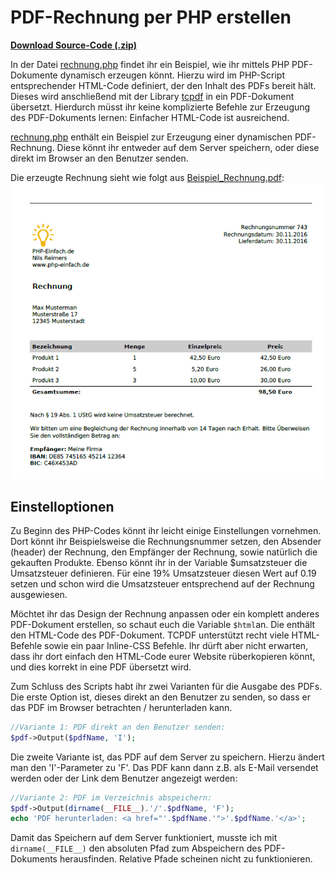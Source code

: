 # PDF-Rechnung per PHP erstellen

[**Download Source-Code (.zip)**](https://github.com/PHP-Einfach/pdf-rechnung/archive/master.zip)

In der Datei [rechnung.php](rechnung.php) findet ihr ein Beispiel, wie ihr mittels PHP PDF-Dokumente dynamisch erzeugen könnt. Hierzu wird im PHP-Script entsprechender HTML-Code definiert, der den Inhalt des PDFs bereit hält. Dieses wird anschließend mit der Library [tcpdf](https://tcpdf.org) in ein PDF-Dokument übersetzt. Hierdurch müsst ihr keine komplizierte Befehle zur Erzeugung des PDF-Dokuments lernen: Einfacher HTML-Code ist ausreichend.

[rechnung.php](rechnung.php) enthält ein Beispiel zur Erzeugung einer dynamischen PDF-Rechnung. Diese könnt ihr entweder auf dem Server speichern, oder diese direkt im Browser an den Benutzer senden. 

Die erzeugte Rechnung sieht wie folgt aus [Beispiel_Rechnung.pdf](Beispiel_Rechnung.pdf):
![Beispiel_Rechnung.pdf](Beispiel_Rechnung.png "Beispiel_Rechnung.pdf")

## Einstelloptionen
Zu Beginn des PHP-Codes könnt ihr leicht einige Einstellungen vornehmen. Dort könnt ihr Beispielsweise die Rechnungsnummer setzen, den Absender (header) der Rechnung, den Empfänger der Rechnung, sowie natürlich die gekauften Produkte. Ebenso könnt ihr in der Variable $umsatzsteuer die Umsatzsteuer definieren. Für eine 19% Umsatzsteuer diesen Wert auf 0.19 setzen und schon wird die Umsatzsteuer entsprechend auf der Rechnung ausgewiesen. 

Möchtet ihr das Design der Rechnung anpassen oder ein komplett anderes PDF-Dokument erstellen, so schaut euch die Variable `$html`an. Die enthält den HTML-Code des PDF-Dokument. TCPDF unterstützt recht viele HTML-Befehle sowie ein paar Inline-CSS Befehle. Ihr dürft aber nicht erwarten, dass ihr dort einfach den HTML-Code eurer Website rüberkopieren könnt, und dies korrekt in eine PDF übersetzt wird.

Zum Schluss des Scripts habt ihr zwei Varianten für die Ausgabe des PDFs. Die erste Option ist, dieses direkt an den Benutzer zu senden, so dass er das PDF im Browser betrachten / herunterladen kann.
```php
//Variante 1: PDF direkt an den Benutzer senden:
$pdf->Output($pdfName, 'I');
```

Die zweite Variante ist, das PDF auf dem Server zu speichern. Hierzu ändert man den 'I'-Parameter zu 'F'. Das PDF kann dann z.B. als E-Mail versendet werden oder der Link dem Benutzer angezeigt werden:
```php
//Variante 2: PDF im Verzeichnis abspeichern:
$pdf->Output(dirname(__FILE__).'/'.$pdfName, 'F');
echo 'PDF herunterladen: <a href="'.$pdfName.'">'.$pdfName.'</a>';
```
Damit das Speichern auf dem Server funktioniert, musste ich mit `dirname(__FILE__)` den absoluten Pfad zum Abspeichern des PDF-Dokuments herausfinden. Relative Pfade scheinen nicht zu funktionieren.

